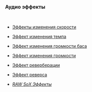 ### **Аудио эффекты**
<br>

- [Эффекты изменения скорости](list/core.md)

- [Эффект изменения темпа](list/tempo.md)

- [Эффект изменения громкости баса](list/bass.md)

- [Эффект изменения громкости](list/volume.md)

- [Эффект реверберации](list/reverb.md)

- [Эффект реверса](list/reverse.md)

- *[RAW SoX Эффекты](list/fx.md)*
